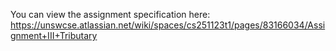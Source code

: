 You can view the assignment specification here:
https://unswcse.atlassian.net/wiki/spaces/cs251123t1/pages/83166034/Assignment+III+Tributary